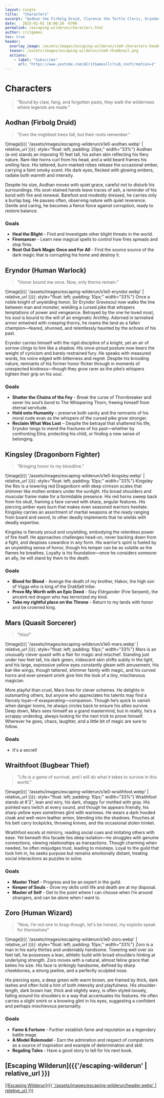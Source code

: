 ```yaml
---
layout: single
title:  "Characters"
excerpt: "Aodhan the Firbolg Druid, Clarence the Tortle Cleric, Eryndor the Human Warlock, Kingsley theh Dragonborn Fighter, Mars the Quasit Sorcerer, Wraithfoot the Bugbear Theif, and Zoro the Human Wizard."
date:   2025-01-01 18:00:38 -0700
permalink: /escaping-wilderun/characters.html
author: critgames
toc: true
header:
  overlay_image: /assets/images/escaping-wilderun/s1e0-characters-header.webp
  teaser: /assets/images/escaping-wilderun/s1e0-thumbnail.png
  actions:
    - label: "Subscribe"
      url: "https://www.youtube.com/@CritGamesllc?sub_confirmation=1"
---
```


# Characters
> "Bound by claw, fang, and forgotten pasts, they walk the wilderness where legends are made."

## Aodhan (Firbolg Druid)
> "Even the mightiest trees fall, but their roots remember."

![image]({{ '/assets/images/escaping-wilderun/s1e0-aodhan.webp' | relative_url }}){: style="float: left; padding: 20px;" width="33%"}
Aodhan (a-on) stands an imposing 10 feet tall, his ashen skin reflecting his fiery nature. Ram-like horns curl from his head, and a wild beard frames his smiling face. His tattered, burn-marked robes release the occasional ember, carrying a faint smoky scent. His dark eyes, flecked with glowing embers, radiate both warmth and intensity.

Despite his size, Aodhan moves with quiet grace, careful not to disturb his surroundings. His soot-stained hands leave traces of ash, a reminder of his bond with fire and renewal. Barefoot and modestly dressed, he carries only a burlap bag. He pauses often, observing nature with quiet reverence. Gentle and caring, he becomes a fierce force against corruption, ready to restore balance.

### Goals
* **Heal the Blight** - Find and Investigate other blight threats in the world.
* **Firemancer** - Learn new magical spells to control how fires spreads and stop fires.
* **Root Out Dark Magic Once and For All** - Find the source source of the dark magic that is corrupting his home and destroy it.

<!--
## Clarence (Tortle Cleric)
> "<QUOTE>"

![image]({{ '/assets/images/escaping-wilderun/s1e0-clarence.webp' | relative_url }}){: style="float: left; padding: 10px;" width="33%"}
<DESCRIPTION>

### Goals
<GOALS>
-->
## Eryndor (Human Warlock)
> "Honor bound me once. Now, only thorns remain."

![image]({{ '/assets/images/escaping-wilderun/s1e0-eryndor.webp' | relative_url }}){: style="float: left; padding: 10px;" width="33%"}
Once a noble knight of unyielding honor, Sir Eryndor Gravesoul now walks the line between man and monster, wielding a cursed pike that whispers temptations of power and vengeance. Betrayed by the one he loved most, his soul is bound to the will of an enigmatic Archfey. Adorned in tarnished armor entwined with creeping thorns, he roams the land as a fallen champion—feared, shunned, and relentlessly haunted by the echoes of his past.

Eryndor carries himself with the rigid discipline of a knight, yet an air of sorrow clings to him like a shadow. His once-proud posture now bears the weight of cynicism and barely restrained fury. He speaks with measured words, his voice edged with bitterness and regret. Despite his brooding nature, remnants of his former honor flicker through in moments of unexpected kindness—though they grow rarer as the pike’s whispers tighten their grip on his soul.

### Goals
* **Shatter the Chains of the Fey** - Break the curse of Thornbreaker and sever his soul’s bond to The Whispering Thorn, freeing himself from eternal servitude.
* **Hold onto Humanity** – preserve both sanity and the remnants of his moral code evan as the whispers of the cursed pike grow stronger.
* **Reclaim What Was Lost** – Despite the betrayal that shattered his life, Eryndor longs to mend the fractures of his past—whether by confronting Elira, protecting his child, or finding a new sense of belonging.

## Kingsley (Dragonborn Fighter)
> "Bringing honor to my bloodline."

![image]({{ '/assets/images/escaping-wilderun/s1e0-kingsley.webp' | relative_url }}){: style="float: left; padding: 10px;" width="33%"}
Kingsley the Rex is a towering red Dragonborn with deep crimson scales that shimmer like molten embers under the sunlight. His broad shoulders and muscular frame make for a formidable presence. His red horns sweep back from his skull, framing a face carved with sharp, angular features. His piercing amber eyes burn that makes even seasoned warriors hesitate. Kingsley carries an assortment of martial weapons at the ready ranging from board and sword, to other deadly implements that he wields with deadly expertise.

Kingsley is fiercely proud and unyielding, embodying the relentless power of fire itself. He approaches challenges head-on, never backing down from a fight, and despises cowardice in any form. His warrior’s spirit is fueled by an unyielding sense of honor, though his temper can be as volatile as the flames he breathes. Loyalty is his foundation—once he considers someone an ally, he will stand by them to the death.

### Goals
* **Blood for Blood** - Avenge the death of my brother, Hakov, the high son of Vigga who is king of the Drakfjell tribe.
* **Prove My Worth with an Epic Deed** - Slay Eldrgander (Fire Serpent), the anceint red dragon who has terrorized my kind.
* **Take my rightful place on the Throne** - Return to my lands with honor and be crowned king.

## Mars (Quasit Sorcerer)
> "*Hiss!*"

![image]({{ '/assets/images/escaping-wilderun/s1e0-mars.webp' | relative_url }}){: style="float: left; padding: 10px;" width="33%"}
Mars is an unusually clever quasit with a flair for magic and mischief. Standing just under two feet tall, his dark green, iridescent skin shifts subtly in the light, and his large, expressive yellow eyes constantly gleam with amusement. His bat-like wings, though tattered, shimmer faintly with magic, and his curved horns and ever-present smirk give him the look of a tiny, mischievous magician.

More playful than cruel, Mars lives for clever schemes. He delights in outsmarting others, but anyone who appreciates his talents may find a fiercely loyal—if exasperating—companion. Though he’s quick to vanish when danger looms, he always circles back to ensure his allies survive. Deep down, Mars sees himself as a grand mastermind, but in reality, he’s a scrappy underdog, always looking for the next trick to prove himself. Wherever he goes, chaos, laughter, and a little bit of magic are sure to follow.

### Goals
* It's a secret!

## Wraithfoot (Bugbear Thief)
> "Life is a game of survival, and I will do what it takes to survive in this world."

![image]({{ '/assets/images/escaping-wilderun/s1e0-wraithfoot.webp' | relative_url }}){: style="float: left; padding: 10px;" width="33%"}
Wraithfoot stands at 6'2", lean and wiry, his dark, shaggy fur mottled with gray. His pointed ears twitch at every sound, and though he appears friendly, his sharp yellow eyes sometimes glint with wariness. He wears a dark hooded cloak and well-worn leather armor, blending into the shadows. Pouches at his belt carry lockpicks, throwing knives, and the occasional stolen trinket.

Wraithfoot excels at mimicry, reading social cues and imitating others with ease. Yet beneath this facade lies deep isolation—he struggles with genuine connections, viewing relationships as transactions. Though charming when needed, he often misjudges trust, leading to missteps. Loyal to the guild that took him in, he seeks purpose but remains emotionally distant, treating social interactions as puzzles to solve.

### Goals
* **Master Thief** - Progress and be an expert in the guild.
* **Keeper of Souls** - Grow my skills until life and death are at my disposal.
* **Master of Self** - Get to the point where I can choose when I’m around strangers, and can be alone when I want to.

## Zoro (Human Wizard)
> "Now, I’m not one to brag–though, let's be honest, my exploits speak for themselves"

![image]({{ '/assets/images/escaping-wilderun/s1e0-zoro.webp' | relative_url }}){: style="float: left; padding: 10px;" width="33%"}
Zoro is a man in his early thirties and undeniably handsome. Towering well over six feet tall, he possesses a lean, athletic build with broad shoulders hinting at underlying strength. Zoro moves with a natural, almost feline grace that belies his size. His face is strikingly handsome, defined by sharp cheekbones, a strong jawline, and a perfectly sculpted nose.

His piercing eyes, a deep green with warm brown, are framed by thick, dark lashes and often hold a hint of both intensity and playfulness. His shoulder-length, dark brown hair, thick and slightly wavy, is often styled loosely, falling around his shoulders in a way that accentuates his features. He often carries a slight smirk or a knowing glint in his eyes, suggesting a confident and perhaps mischievous personality.

### Goals
* **Fame & Fortune** - Further establish fame and reputation as a legendary battle mage.
* **A Model Rolemodel** - Earn the admiration and respect of compatriorts as a source of inspiration and example of determination and skill.
* **Regaling Tales** - Have a good story to tell for his next book. 

## [Escaping Wilderun]({{'/escaping-wilderun' | relative_url }})
<a href="{{'/escaping-wilderun/' | relative_url }}" title="Escaping Wilderun">![Escaping Wilderun]({{ '/assets/images/escaping-wilderun/header.webp' | relative_url }})</a>
